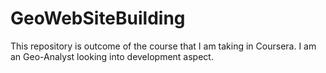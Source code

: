 # GeoWebSiteBuilding
This repository is outcome of the course that I am taking in Coursera. I am an Geo-Analyst looking into development aspect.
